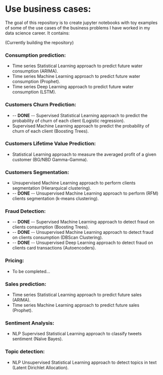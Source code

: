 # Use business cases:

The goal of this repository is to create jupyter notebooks with toy examples of some of the use cases of the business problems I have worked in my data science career. It contains:

(Currently building the repository)

### Consumption prediction:
  - Time series Statistical Learning approach to predict future water consumption (ARIMA).
  - Time series Machine Learning approach to predict future water consumption (Prophet).
  - Time series Deep Learning approach to predict future water consumption (LSTM).

### Customers Churn Prediction:
  - -- **DONE** -- Supervised Statistical Learning approach to predict the probability of churn of each client (Logistic regression).
  - Supervised Machine Learning approach to predict the probability of churn of each client (Boosting Trees).

### Customers Lifetime Value Prediction:
  - Statistical Learning approach to measure the averaged profit of a given customer (BG/NBD Gamma-Gamma).

### Customers Segmentation:
  - Unsupervised Machine Learning approach to perform clients segmentation (Hierarquical clustering).
  - -- **DONE** -- Unsupervised Machine Learning approach to perform (RFM) clients segmentation (k-means clustering).

### Fraud Detection:
  - -- **DONE** -- Supervised Machine Learning approach to detect fraud on clients consumption (Boosting Trees).
  - -- **DONE** -- Unsupervised Machine Learning approach to detect fraud on clients consumption (DBScan Clustering).
  - -- **DONE** -- Unsupervised Deep Learning approach to detect fraud on clients card transactions (Autoencoders).

### Pricing:
  - To be completed...

### Sales prediction:
  - Time series Statistical Learning approach to predict future sales (ARIMA).
  - Time series Machine Learning approach to predict future sales (Prophet).

### Sentiment Analysis:
  - NLP Supervised Statistical Learning approach to classify tweets sentiment (Naïve Bayes).

### Topic detection:
  - NLP Unsupervised Statistical Learning approach to detect topics in text (Latent Dirichlet Allocation).
